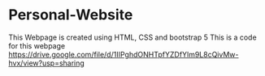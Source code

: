 # Personal-Website
This Webpage is created using HTML, CSS and bootstrap 5 
This is a code for this webpage
https://drive.google.com/file/d/1IIPghdONHTpfYZDfYlm9L8cQivMw-hvx/view?usp=sharing

